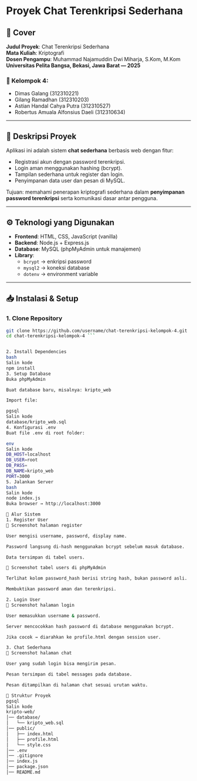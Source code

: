 # Proyek Chat Terenkripsi Sederhana

## 📖 Cover
**Judul Proyek**: Chat Terenkripsi Sederhana  
**Mata Kuliah**: Kriptografi  
**Dosen Pengampu**: Muhammad Najamuddin Dwi Miharja, S.Kom, M.Kom  
**Universitas Pelita Bangsa, Bekasi, Jawa Barat — 2025**

### 👥 Kelompok 4:
- Dimas Galang (312310221)  
- Gilang Ramadhan (312310203)  
- Astian Handal Cahya Putra (312310527)  
- Robertus Amuala Alfonsius Daeli (312310634)  

---

## 📌 Deskripsi Proyek
Aplikasi ini adalah sistem **chat sederhana** berbasis web dengan fitur:
- Registrasi akun dengan password terenkripsi.  
- Login aman menggunakan hashing (bcrypt).  
- Tampilan sederhana untuk register dan login.  
- Penyimpanan data user dan pesan di MySQL.  

Tujuan: memahami penerapan kriptografi sederhana dalam **penyimpanan password terenkripsi** serta komunikasi dasar antar pengguna.

---

## ⚙️ Teknologi yang Digunakan
- **Frontend**: HTML, CSS, JavaScript (vanilla)  
- **Backend**: Node.js + Express.js  
- **Database**: MySQL (phpMyAdmin untuk manajemen)  
- **Library**:
  - `bcrypt` → enkripsi password
  - `mysql2` → koneksi database
  - `dotenv` → environment variable  

---

## 📥 Instalasi & Setup

### 1. Clone Repository
```bash
git clone https://github.com/username/chat-terenkripsi-kelompok-4.git
cd chat-terenkripsi-kelompok-4 ```


2. Install Dependencies
bash
Salin kode
npm install
3. Setup Database
Buka phpMyAdmin

Buat database baru, misalnya: kripto_web

Import file:

pgsql
Salin kode
database/kripto_web.sql
4. Konfigurasi .env
Buat file .env di root folder:

env
Salin kode
DB_HOST=localhost
DB_USER=root
DB_PASS=
DB_NAME=kripto_web
PORT=3000
5. Jalankan Server
bash
Salin kode
node index.js
Buka browser → http://localhost:3000

🔄 Alur Sistem
1. Register User
📸 Screenshot halaman register

User mengisi username, password, display name.

Password langsung di-hash menggunakan bcrypt sebelum masuk database.

Data tersimpan di tabel users.

📸 Screenshot tabel users di phpMyAdmin

Terlihat kolom password_hash berisi string hash, bukan password asli.

Membuktikan password aman dan terenkripsi.

2. Login User
📸 Screenshot halaman login

User memasukkan username & password.

Server mencocokkan hash password di database menggunakan bcrypt.

Jika cocok → diarahkan ke profile.html dengan session user.

3. Chat Sederhana
📸 Screenshot halaman chat

User yang sudah login bisa mengirim pesan.

Pesan tersimpan di tabel messages pada database.

Pesan ditampilkan di halaman chat sesuai urutan waktu.

📂 Struktur Proyek
pgsql
Salin kode
kripto-web/
│── database/
│   └── kripto_web.sql
│── public/
│   ├── index.html
│   ├── profile.html
│   └── style.css
│── .env
│── .gitignore
│── index.js
│── package.json
│── README.md


